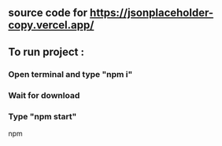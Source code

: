 ## source code for https://jsonplaceholder-copy.vercel.app/

## To run project :

### Open terminal and type "npm i"

### Wait for download

### Type "npm start"

npm 
